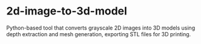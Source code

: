 # 2d-image-to-3d-model
Python-based tool that converts grayscale 2D images into 3D models using depth extraction and mesh generation, exporting STL files for 3D printing.
